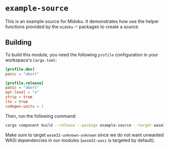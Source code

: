 # `example-source`

This is an example source for Midoku. It demonstrates how use the helper
functions provided by the `midoku-*` packages to create a source.

## Building

To build this module, you need the following `profile` configuration in your
workspace's `Cargo.toml`:

```toml
[profile.dev]
panic = "abort"

[profile.release]
panic = "abort"
opt-level = "s"
strip = true
lto = true
codegen-units = 1
```

Then, run the following command:

```sh
cargo component build --release --package example-source --target wasm32-unknown-unknown
```

Make sure to target `wasm32-unknown-unknown` since we do not want unwanted
WASI dependencies in our modules (`wasm32-wasi` is targeted by default).

